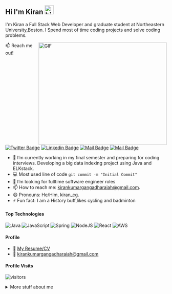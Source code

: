 ## Hi I'm Kiran <img src="https://user-images.githubusercontent.com/1303154/88677602-1635ba80-d120-11ea-84d8-d263ba5fc3c0.gif" width="28px" alt="hi">

I'm Kiran a Full Stack Web Developer and graduate student at Northeastern University,Boston. I Spend most of time coding projects and solve coding problems.

<img align="right" alt="GIF" src="https://github.com/abhisheknaiidu/abhisheknaiidu/blob/master/code.gif?raw=true" width="400" height="320" />

:mailbox: Reach me out!

[![Twitter Badge](https://img.shields.io/badge/-@Kiran-1ca0f1?style=flat&labelColor=1ca0f1&logo=twitter&logoColor=white&link=https://twitter.com/nimma_cg)](https://twitter.com/nimma_cg) [![Linkedin Badge](https://img.shields.io/badge/-Kiran-0e76a8?style=flat&labelColor=0e76a8&logo=linkedin&logoColor=white)](https://www.linkedin.com/in/kiran-cg/) [![Mail Badge](https://img.shields.io/badge/-@Kiran-e84393?style=flat&labelColor=e84393&logo=instagram&logoColor=white)](https://www.instagram.com/kiran_cg/) [![Mail Badge](https://img.shields.io/badge/-Kiran-c0392b?style=flat&labelColor=c0392b&logo=gmail&logoColor=white)](mailto:kirankumargangadharaiah@gmail.com)



<!-- TODO: Add last video link -->

- 🔭 I’m currently working in my final semester and preparing for coding interviews. Developing a big data indexing project using Java and ELKstack.
- :computer: Most used line of code `git commit -m "Initial Commit"`
- 🤔 I’m looking for fulltime software engineer roles
- 📫 How to reach me: kirankumargangadharaiah@gmail.com.
- 😄 Pronouns: He/Him, kiran_cg.
- ⚡ Fun fact: I am a History buff,likes cycling and badminton



#### Top Technologies

<!-- TODO: Make technologies links takes you to repositories -->

 <img alt="Java" src="https://img.shields.io/badge/java-%23ED8B00.svg?&style=for-the-badge&logo=java&logoColor=white"/> <img alt="JavaScript" src="https://img.shields.io/badge/javascript%20-%23323330.svg?&style=for-the-badge&logo=javascript&logoColor=%23F7DF1E"/> <img alt="Spring" src="https://img.shields.io/badge/spring%20-%236DB33F.svg?&style=for-the-badge&logo=spring&logoColor=white"/>	<img alt="NodeJS" src="https://img.shields.io/badge/node.js%20-%2343853D.svg?&style=for-the-badge&logo=node.js&logoColor=white"/> <img alt="React" src="https://img.shields.io/badge/react%20-%2320232a.svg?&style=for-the-badge&logo=react&logoColor=%2361DAFB"/> <img alt="AWS" src="https://img.shields.io/badge/AWS%20-%23FF9900.svg?&style=for-the-badge&logo=amazon-aws&logoColor=white"/>

#### Profile
- :paperclip: [My Resume/CV](https://drive.google.com/file/d/1qZ3FwoLHVi4YYOby4Dod_hY_pA-UV6Q5/view?usp=sharing)
- :email: kirankumargangadharaiah@gmail.com


#### Profile Visits

![visitors](https://visitor-badge.glitch.me/badge?page_id=kirancg.kirancg)

<details>
<summary>
  More stuff about me
</summary>

<br >

Software Engineer with 3 years of experience in development, deployment, and maintenance of web and software applications according to industry level standards. Possess good knowledge of software development life cycle, business issues, and strong determination to grow as full stack developer.

I am doing MS in Information systems at Northeastern University, Boston. I have a keen desire to build a career in the tech industry and solve problems that are futuristic, reliable, no complexity and longstanding. My area of interest is Software Development and I am looking for SDE opportunities starting from May 2021



#### Coding Stats
[![Top Langs](https://github-readme-stats.vercel.app/api/top-langs/?username=kirancg&hide=JupyterNotebook&layout=compact)](https://github.com/anuraghazra/github-readme-stats)


#### Github Stats

[![Kiran's GitHub stats](https://github-readme-stats.vercel.app/api?username=kirancg&hide=contribs&show_icons=true&theme=radical)](https://github.com/anuraghazra/github-readme-stats)


</details>

